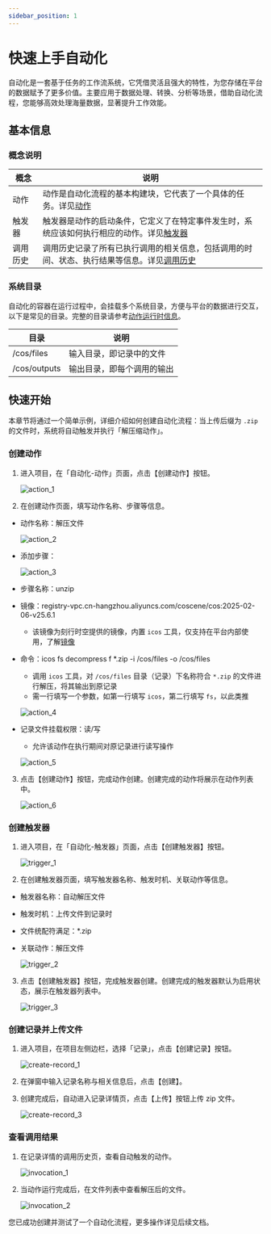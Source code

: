 ```yaml
---
sidebar_position: 1
---
```


# 快速上手自动化

自动化是一套基于任务的工作流系统，它凭借灵活且强大的特性，为您存储在平台的数据赋予了更多价值。主要应用于数据处理、转换、分析等场景，借助自动化流程，您能够高效处理海量数据，显著提升工作效能。

## 基本信息

### 概念说明

| 概念     | 说明                                                                                                            |
| -------- | --------------------------------------------------------------------------------------------------------------- |
| 动作     | 动作是自动化流程的基本构建块，它代表了一个具体的任务。详见[动作](./2-action-overview.md)                        |
| 触发器   | 触发器是动作的启动条件，它定义了在特定事件发生时，系统应该如何执行相应的动作。详见[触发器](./4-trigger.md)      |
| 调用历史 | 调用历史记录了所有已执行调用的相关信息，包括调用的时间、状态、执行结果等信息。详见[调用历史](./5-invocation.md) |

### 系统目录

自动化的容器在运行过程中，会挂载多个系统目录，方便与平台的数据进行交互，以下是常见的目录。完整的目录请参考[动作运行时信息](./6-action-runtime.md)。

| 目录         | 说明                       |
| ------------ | -------------------------- |
| /cos/files   | 输入目录，即记录中的文件   |
| /cos/outputs | 输出目录，即每个调用的输出 |

## 快速开始

本章节将通过一个简单示例，详细介绍如何创建自动化流程：当上传后缀为 `.zip` 的文件时，系统将自动触发并执行「解压缩动作」。

### 创建动作

1. 进入项目，在「自动化-动作」页面，点击【创建动作】按钮。

   ![action_1](./img/action_1.png)

2. 在创建动作页面，填写动作名称、步骤等信息。

- 动作名称：解压文件

  ![action_2](./img/action_2.png)

- 添加步骤：

  ![action_3](./img/action_3.png)

- 步骤名称：unzip
- 镜像：registry-vpc.cn-hangzhou.aliyuncs.com/coscene/cos:2025-02-06-v25.6.1
  - 该镜像为刻行时空提供的镜像，内置 `icos` 工具，仅支持在平台内部使用，了解[镜像](../image/1-about-docker-image.md)
- 命令：icos fs decompress f \*.zip -i /cos/files -o /cos/files
  - 调用 `icos` 工具，对 `/cos/files` 目录（记录）下名称符合 `*.zip` 的文件进行解压，将其输出到原记录
  - 需一行填写一个参数，如第一行填写 `icos`，第二行填写 `fs`，以此类推

  ![action_4](./img/action_4.png)

- 记录文件挂载权限：读/写
  - 允许该动作在执行期间对原记录进行读写操作

  ![action_5](./img/action_5.png)

3. 点击【创建动作】按钮，完成动作创建。创建完成的动作将展示在动作列表中。

   ![action_6](./img/action_6.png)

### 创建触发器

1. 进入项目，在「自动化-触发器」页面，点击【创建触发器】按钮。

   ![trigger_1](./img/trigger_1.png)

2. 在创建触发器页面，填写触发器名称、触发时机、关联动作等信息。

- 触发器名称：自动解压文件
- 触发时机：上传文件到记录时
- 文件统配符满足：\*.zip
- 关联动作：解压文件

  ![trigger_2](./img/trigger_2.png)

3. 点击【创建触发器】按钮，完成触发器创建。创建完成的触发器默认为启用状态，展示在触发器列表中。

   ![trigger_3](./img/trigger_3.png)

### 创建记录并上传文件

1. 进入项目，在项目左侧边栏，选择「记录」，点击【创建记录】按钮。

   ![create-record_1](./img/create-record_1.png)

2. 在弹窗中输入记录名称与相关信息后，点击【创建】。
3. 创建完成后，自动进入记录详情页，点击【上传】按钮上传 zip 文件。

   ![create-record_3](./img/create-record_3.png)

### 查看调用结果

1. 在记录详情的调用历史页，查看自动触发的动作。

   ![invocation_1](./img/invocation_1.png)

2. 当动作运行完成后，在文件列表中查看解压后的文件。

   ![invocation_2](./img/invocation_2.png)

您已成功创建并测试了一个自动化流程，更多操作详见后续文档。

